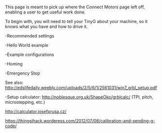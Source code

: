 This page is meant to pick up where the Connect Motors page left off, enabling a user to get useful work done.

To begin with, you will need to tell your TinyG about your machine, so it knows what you have and how to drive it.  

-Recommended settings

-Hello World example

-Example configurations

-Homing

-Emergency Stop

See also: 
http://edslifedaily.weebly.com/uploads/2/5/6/1/2561031/win7_grbl_setup.pdf

-Setup calculator: http://noblesque.org.uk/ShapeOko/grblcalc/ (TPI, pitch, microstepping, etc.)

http://calculator.josefprusa.cz/

https://thingsihack.wordpress.com/2012/07/08/calibration-and-sending-g-code/
